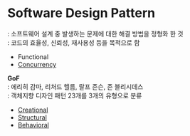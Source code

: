 # Software Design Pattern
: 소프트웨어 설계 중 발생하는 문제에 대한 해결 방법을 정형화 한 것     
: 코드의 효율성, 신뢰성, 재사용성 등을 목적으로 함   


- Functional
- [Concurrency](./concurrency/)


**GoF**    
: 에리히 감마, 리처드 헬름, 랄프 존슨, 존 블리시데스    
: 객체지향 디자인 패턴 23개를 3개의 유형으로 분류      

- [Creational](./creational/)
- [Structural](./structural/)
- [Behavioral](./behavioral/)
